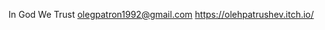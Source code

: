 In God We Trust
olegpatron1992@gmail.com
https://olehpatrushev.itch.io/

<!---
olehpatrushev/olehpatrushev is a ✨ special ✨ repository because its `README.md` (this file) appears on your GitHub profile.
You can click the Preview link to take a look at your changes.
--->
